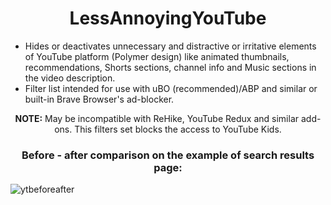 <h1 align="center">LessAnnoyingYouTube</h1>

- Hides or deactivates unnecessary and distractive or irritative elements of YouTube platform (Polymer design) like animated thumbnails, recommendations, Shorts sections, channel info and Music sections in the video description.</li>
- Filter list intended for use with uBO (recommended)/ABP and similar or built-in Brave Browser's ad-blocker.

<p align="center"><b>NOTE:</b> May be incompatible with ReHike, YouTube Redux and similar add-ons. This filters set blocks the access to YouTube Kids.</p>

<h3 align="center">Before - after comparison on the example of search results page:</h3>

![ytbeforeafter](https://github.com/CrusheerPL/LessAnnoyingYouTube/assets/35576727/f5aa54c9-fb3e-4d23-8f9f-148ab8b42c7b)

